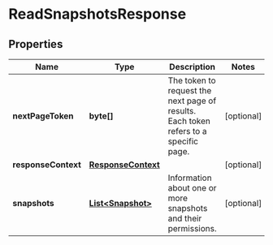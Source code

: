 

# ReadSnapshotsResponse


## Properties

| Name | Type | Description | Notes |
|------------ | ------------- | ------------- | -------------|
|**nextPageToken** | **byte[]** | The token to request the next page of results. Each token refers to a specific page. |  [optional] |
|**responseContext** | [**ResponseContext**](ResponseContext.md) |  |  [optional] |
|**snapshots** | [**List&lt;Snapshot&gt;**](Snapshot.md) | Information about one or more snapshots and their permissions. |  [optional] |




